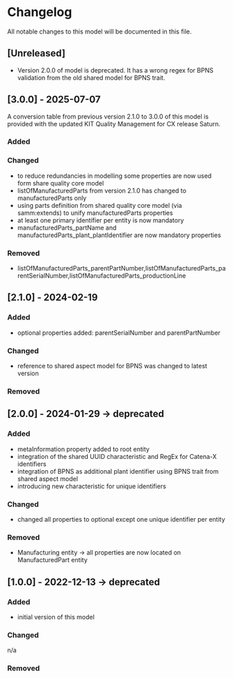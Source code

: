 # Changelog
All notable changes to this model will be documented in this file.

## [Unreleased]
- Version 2.0.0 of model is deprecated. It has a wrong regex for BPNS validation from the old shared model for BPNS trait.

## [3.0.0] - 2025-07-07
A conversion table from previous version 2.1.0 to 3.0.0 of this model is provided with the updated KIT Quality Management for CX release Saturn.

### Added

### Changed
- to reduce redundancies in modelling some properties are now used form share quality core model
- listOfManufacturedParts
 from version 2.1.0 has changed to manufacturedParts only
- using parts definition from shared quality core model (via samm:extends) to unify manufacturedParts properties 
- at least one primary identifier per entity is now mandatory
- manufacturedParts_partName and manufacturedParts_plant_plantIdentifier are now mandatory properties

### Removed
- listOfManufacturedParts_parentPartNumber,listOfManufacturedParts_parentSerialNumber,listOfManufacturedParts_productionLine


## [2.1.0] - 2024-02-19
### Added
- optional properties added: parentSerialNumber and parentPartNumber

### Changed
- reference to shared aspect model for BPNS was changed to latest version

### Removed

## [2.0.0] - 2024-01-29 -> deprecated
### Added
- metaInformation property added to root entity
- integration of the shared UUID characteristic and RegEx for Catena-X identifiers
- integration of BPNS as additional plant identifier using BPNS trait from shared aspect model
- introducing new characteristic for unique identifiers

### Changed
- changed all properties to optional except one unique identifier per entity

### Removed
- Manufacturing entity -> all properties are now located on ManufacturedPart entity

## [1.0.0] - 2022-12-13 -> deprecated
### Added
- initial version of this model

### Changed
n/a

### Removed

